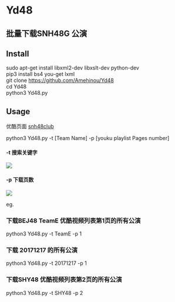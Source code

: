 # Yd48
## 批量下载SNH48G 公演

## Install

sudo apt-get install libxml2-dev libxslt-dev python-dev<br>
pip3 install bs4 you-get lxml<br>
git clone https://github.com/Amehinou/Yd48 </br>
cd Yd48 </br>
python3 Yd48.py

## Usage

优酷页面 <a href="http://i.youku.com/i/UMTM4NTM5Nzc4OA==/">snh48club</a>

python3 Yd48.py -t [Team Name] -p [youku playlist Pages number]  </br>

#### -t 搜索关键字
<img src="https://cdn.earture.org/src/t.png">

#### -p 下载页数
<img src="https://cdn.earture.org/src/p.png">

eg. </br>
### 下载BEJ48 TeamE 优酷视频列表第1页的所有公演 </br>

python3 Yd48.py -t TeamE -p 1  </br>

### 下载 20171217 的所有公演 </br>

python3 Yd48.py -t 20171217 -p 1  </br>

### 下载SHY48 优酷视频列表第2页的所有公演 </br>

python3 Yd48.py -t SHY48 -p 2 

